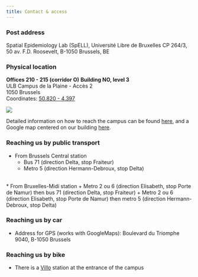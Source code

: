 ```yaml
---
title: Contact & access
---
```


### Post address

Spatial Epidemiology Lab (SpELL), 
Université Libre de Bruxelles CP 264/3, 
50 av. F.D. Roosevelt, 
B-1050 Brussels, BE  

### Physical location

**Offices 210 - 215 (corridor O)**
**Building NO, level 3**  
ULB Campus de la Plaine - Accès 2  
1050 Brussels  
Coordinates: [50.820 - 4.397](https://www.google.be/maps/@50.82,4.397,19z)  

![](/images/campusmap.png)

Detailed information on how to reach the campus can be found [here](https://www.ulb.ac.be/campus/plaine/plan-en.html), and a Google map centered on our building [here](https://www.google.be/maps/@50.82,4.397,19z).

### Reaching us by public transport

* From Brussels Central station
    + Bus 71 (direction Delta, stop Fraiteur)
    + Metro 5 (direction Hermann-Debroux, stop Delta)  
<br>
* From Bruxelles-Midi station
    + Metro 2 ou 6 (direction Elisabeth, stop Porte de Namur) then bus 71 (direction Delta, stop Fraiteur)
    + Metro 2 ou 6 (direction Elisabeth, stop Porte de Namur) then metro 5 (direction Hermann-Debroux, stop Delta)  

### Reaching us by car

* Address for GPS (works with GoogleMaps): Boulevard du Triomphe 9040, B-1050 Brussels  

### Reaching us by bike

* There is a [Villo](http://en.villo.be) station at the entrance of the campus
